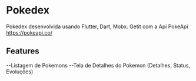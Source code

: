 # Pokedex

Pokedex desenvolvida usando Flutter, Dart, Mobx. Getit com a Api PokeApi https://pokeapi.co/

## Features

--Listagem de Pokemons
--Tela de Detalhes do Pokemon (Detalhes, Status, Evoluções)

